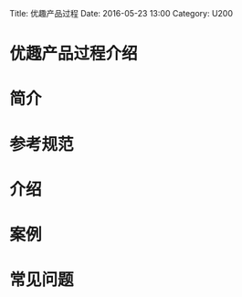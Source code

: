 Title: 优趣产品过程
Date: 2016-05-23 13:00
Category: U200

# 优趣产品过程介绍

# 简介

# 参考规范

# 介绍

# 案例

# 常见问题




